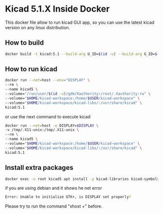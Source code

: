 # Kicad 5.1.X Inside Docker

This docker file allow to run kicad GUI app, so you can use the latest kicad version on any linux distribution.

## How to build

```bash
docker build -t kicad:5.1 --build-arg U_ID=$(id -u) --build-arg G_ID=$(id -g) --build-arg USERNAME=$USER .
```

## How to run kicad

```bash
docker run --net=host --env="DISPLAY" \
--rm \
--name kicad5 \
--volume="/run/user/$(id -u)/gdm/Xauthority:/root/.Xauthority:rw" \
--volume="$HOME/kicad-workspace:/home/$USER/kicad-workspace" \
--volume="$HOME/kicad-workspace/kicad-libs/:/usr/share/kicad" \
kicad:5.1
```

or use the next command to execute kicad

```bash
docker run --net=host -e DISPLAY=$DISPLAY \
-v /tmp/.X11-unix:/tmp/.X11-unix \
--rm \
--name kicad5 \
--volume="$HOME/kicad-workspace:/home/$USER/kicad-workspace" \
--volume="$HOME/kicad-workspace/kicad-libs/:/usr/share/kicad" \
kicad:5.1
```

## Install extra packages

```bash
docker exec -u root kicad5 apt install -y kicad-libraries kicad-symbols kicad-templates kicad-packages3d kicad-footprints
```

if you are using debian and it shows he net error

```bash
Error: Unable to initialize GTK+, is DISPLAY set properly?
```

Please try to run the command "xhost +" before.
